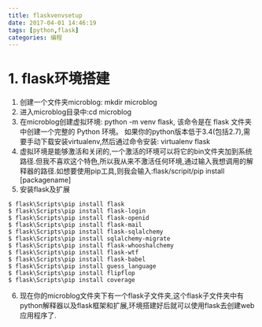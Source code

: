 ```yaml
---
title: flaskvenvsetup
date: 2017-04-01 14:46:19
tags: [python,flask]
categories: 编程
---
```

# 1. flask环境搭建
1. 创建一个文件夹microblog: mkdir microblog
2. 进入microblog目录中:cd microblog
3. 在microblog创建虚拟环境: python -m venv flask, 该命令是在 flask 文件夹中创建一个完整的 Python 环境。
   如果你的python版本低于3.4(包括2.7),需要手动下载安装virtualenv,然后通过命令安装:
   virtualenv flask
4. 虚拟环境是能够激活和关闭的,一个激活的环境可以将它的bin文件夹加到系统路径.但我不喜欢这个特色,所以我从来不激活任何环境,通过输入我想调用的解释器的路径.如想要使用pip工具,则我会输入:flask/scripit/pip install [packagename]
5. 安装flask及扩展
```
$ flask\Scripts\pip install flask
$ flask\Scripts\pip install flask-login
$ flask\Scripts\pip install flask-openid
$ flask\Scripts\pip install flask-mail
$ flask\Scripts\pip install flask-sqlalchemy
$ flask\Scripts\pip install sqlalchemy-migrate
$ flask\Scripts\pip install flask-whooshalchemy
$ flask\Scripts\pip install flask-wtf
$ flask\Scripts\pip install flask-babel
$ flask\Scripts\pip install guess_language
$ flask\Scripts\pip install flipflop
$ flask\Scripts\pip install coverage
```
6. 现在你的microblog文件夹下有一个flask子文件夹,这个flask子文件夹中有python解释器以及flask框架和扩展,环境搭建好后就可以使用flask去创建web应用程序了.


